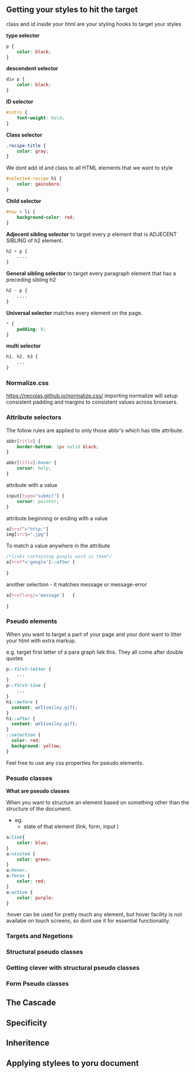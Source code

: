 ## Getting your styles to hit the target

class and id inside your html are your styling hooks to target your styles

**type selector**
```css
p {
    color: black;
}
```

**descendent selector** 
```css
div p {
    color: black;
}
```

**ID selector**
```css
#intro {
    font-weight: bold;
}
```

**Class selector**
```css
.recipe-title {
    color: gray;
}
```

We dont add id and class to all HTML elements that we want to style

```css
#selected-recipe h1 {
    color: gainsboro;
}
```

**Child selector**
```css
#nav > li {
    background-color: red;
}
```

**Adjecent sibling selector**
to target every p element that is ADJECENT SIBLING of h2 element.
```css
h2 + p {
    ....
}
```

**General sibling selector**
to target every paragraph element that has a preceding sibling h2
```css
h2 ~ p {
    ....
} 
```

**Universal selector**
matches every element on the page.
```css
* {
    padding: 0;
}
```

**multi selector**
```css
h1, h2, h3 {
    ...
}
```

### Normalize.css
https://necolas.github.io/normalize.css/
importing normalize will setup consistent padding and margins to consistent values across browsers.


### Attribute selectors

The follow rules are applied to only those abbr's which has title attribute.
```css
abbr[title] {
    border-bottom: 1px solid black;
}

abbr[title]:hover {
    cursor: help;
}
```
attribute with a value
```css
input[type="submit"] {
    cursor: pointer;
}
```

attribute beginning or ending with a value 
```css
a[href^="http:"]
img[src$=".jpg"]
```

To match a value anywhere in the attribute
```css
/*links containing google word in them*/
a[href*='google']::after {
  
}
```

another selection - it matches message or message-error
```css
a[hreflang|='message']   {
  
}
```

### Pseudo elements
When you want to target a part of your page and your dont want to litter your html with extra markup.

e.g. target first letter of a para graph liek this. They all come after double quotes
```css
p::first-letter {
    ...
}
p::first-line {
    ...
}
h1::before {
  content: url(smiley.gif);
}
h1::after {
  content: url(smiley.gif);
}
::selection {
  color: red;
  background: yellow;
}
```
Feel free to use any css properties for pseudo elements.

### Pesudo classes
**What are pseudo classes**

When you want to structure an element based on something other than the structure of the document.
* eg.
    * state of that element (link, form, input )
```css
a:link{
    color: blue;
}
a:visited {
    color: green;
}
a:hover,
a:focus {
    color: red;
}
a:active {
    color: purple;
}
```
:hover can be used for pretty much any element, but hover facility is not availabe on touch screens, so dont use it for essential functionality. 

### Targets and Negetions

### Structural pseudo classes

### Getting clever with structural pseudo classes

### Form Pseudo classes

## The Cascade

## Specificity

## Inheritence

## Applying stylees to yoru document
